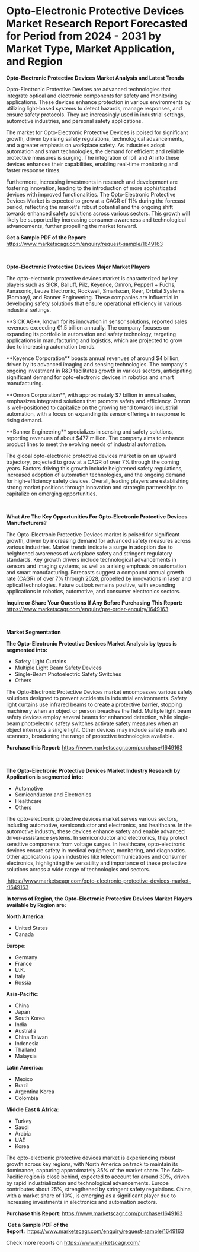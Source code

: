 <p><h1>Opto-Electronic Protective Devices Market Research Report Forecasted for Period from 2024 -  2031 by Market Type, Market Application, and Region</h1></p><p><strong>Opto-Electronic Protective Devices Market Analysis and Latest Trends</strong></p>
<p><p>Opto-Electronic Protective Devices are advanced technologies that integrate optical and electronic components for safety and monitoring applications. These devices enhance protection in various environments by utilizing light-based systems to detect hazards, manage responses, and ensure safety protocols. They are increasingly used in industrial settings, automotive industries, and personal safety applications.</p><p>The market for Opto-Electronic Protective Devices is poised for significant growth, driven by rising safety regulations, technological advancements, and a greater emphasis on workplace safety. As industries adopt automation and smart technologies, the demand for efficient and reliable protective measures is surging. The integration of IoT and AI into these devices enhances their capabilities, enabling real-time monitoring and faster response times.</p><p>Furthermore, increasing investments in research and development are fostering innovation, leading to the introduction of more sophisticated devices with improved functionalities. The Opto-Electronic Protective Devices Market is expected to grow at a CAGR of 11% during the forecast period, reflecting the market's robust potential and the ongoing shift towards enhanced safety solutions across various sectors. This growth will likely be supported by increasing consumer awareness and technological advancements, further propelling the market forward.</p></p>
<p><strong>Get a Sample PDF of the Report:&nbsp;</strong> <a href="https://www.marketscagr.com/enquiry/request-sample/1649163?utm_campaign=1995&utm_medium=2&utm_source=Github&utm_content=ia&utm_term=29122024&utm_id=opto-electronic-protective-devices">https://www.marketscagr.com/enquiry/request-sample/1649163</a></p>
<p>&nbsp;</p>
<p><strong>Opto-Electronic Protective Devices Major Market Players</strong></p>
<p><p>The opto-electronic protective devices market is characterized by key players such as SICK, Balluff, Pilz, Keyence, Omron, Pepperl + Fuchs, Panasonic, Leuze Electronic, Rockwell, Smartscan, Reer, Orbital Systems (Bombay), and Banner Engineering. These companies are influential in developing safety solutions that ensure operational efficiency in various industrial settings.</p><p>**SICK AG**, known for its innovation in sensor solutions, reported sales revenues exceeding €1.5 billion annually. The company focuses on expanding its portfolio in automation and safety technology, targeting applications in manufacturing and logistics, which are projected to grow due to increasing automation trends.</p><p>**Keyence Corporation** boasts annual revenues of around $4 billion, driven by its advanced imaging and sensing technologies. The company's ongoing investment in R&D facilitates growth in various sectors, anticipating significant demand for opto-electronic devices in robotics and smart manufacturing.</p><p>**Omron Corporation**, with approximately $7 billion in annual sales, emphasizes integrated solutions that promote safety and efficiency. Omron is well-positioned to capitalize on the growing trend towards industrial automation, with a focus on expanding its sensor offerings in response to rising demand.</p><p>**Banner Engineering** specializes in sensing and safety solutions, reporting revenues of about $477 million. The company aims to enhance product lines to meet the evolving needs of industrial automation.</p><p>The global opto-electronic protective devices market is on an upward trajectory, projected to grow at a CAGR of over 7% through the coming years. Factors driving this growth include heightened safety regulations, increased adoption of automation technologies, and the ongoing demand for high-efficiency safety devices. Overall, leading players are establishing strong market positions through innovation and strategic partnerships to capitalize on emerging opportunities.</p></p>
<p>&nbsp;</p>
<p><strong>What Are The Key Opportunities For Opto-Electronic Protective Devices Manufacturers?</strong></p>
<p><p>The Opto-Electronic Protective Devices market is poised for significant growth, driven by increasing demand for advanced safety measures across various industries. Market trends indicate a surge in adoption due to heightened awareness of workplace safety and stringent regulatory standards. Key growth drivers include technological advancements in sensors and imaging systems, as well as a rising emphasis on automation and smart manufacturing. Forecasts suggest a compound annual growth rate (CAGR) of over 7% through 2028, propelled by innovations in laser and optical technologies. Future outlook remains positive, with expanding applications in robotics, automotive, and consumer electronics sectors.</p></p>
<p><strong>Inquire or Share Your Questions If Any Before Purchasing This Report:</strong> <a href="https://www.marketscagr.com/enquiry/pre-order-enquiry/1649163?utm_campaign=1995&utm_medium=2&utm_source=Github&utm_content=ia&utm_term=29122024&utm_id=opto-electronic-protective-devices">https://www.marketscagr.com/enquiry/pre-order-enquiry/1649163</a></p>
<p>&nbsp;</p>
<p><strong>Market Segmentation</strong></p>
<p><strong>The Opto-Electronic Protective Devices Market Analysis by types is segmented into:</strong></p>
<p><ul><li>Safety Light Curtains</li><li>Multiple Light Beam Safety Devices</li><li>Single-Beam Photoelectric Safety Switches</li><li>Others</li></ul></p>
<p><p>The Opto-Electronic Protective Devices market encompasses various safety solutions designed to prevent accidents in industrial environments. Safety light curtains use infrared beams to create a protective barrier, stopping machinery when an object or person breaches the field. Multiple light beam safety devices employ several beams for enhanced detection, while single-beam photoelectric safety switches activate safety measures when an object interrupts a single light. Other devices may include safety mats and scanners, broadening the range of protective technologies available.</p></p>
<p><strong>Purchase this Report:&nbsp;</strong><a href="https://www.marketscagr.com/purchase/1649163?utm_campaign=1995&utm_medium=2&utm_source=Github&utm_content=ia&utm_term=29122024&utm_id=opto-electronic-protective-devices">https://www.marketscagr.com/purchase/1649163</a></p>
<p>&nbsp;</p>
<p><strong>The Opto-Electronic Protective Devices Market Industry Research by Application is segmented into:</strong></p>
<p><ul><li>Automotive</li><li>Semiconductor and Electronics</li><li>Healthcare</li><li>Others</li></ul></p>
<p><p>The opto-electronic protective devices market serves various sectors, including automotive, semiconductor and electronics, and healthcare. In the automotive industry, these devices enhance safety and enable advanced driver-assistance systems. In semiconductor and electronics, they protect sensitive components from voltage surges. In healthcare, opto-electronic devices ensure safety in medical equipment, monitoring, and diagnostics. Other applications span industries like telecommunications and consumer electronics, highlighting the versatility and importance of these protective solutions across a wide range of technologies and sectors.</p></p>
<p><a href="https://www.marketscagr.com/opto-electronic-protective-devices-market-r1649163?utm_campaign=1995&utm_medium=2&utm_source=Github&utm_content=ia&utm_term=29122024&utm_id=opto-electronic-protective-devices">&nbsp;https://www.marketscagr.com/opto-electronic-protective-devices-market-r1649163</a></p>
<p><strong>In terms of Region, the Opto-Electronic Protective Devices Market Players available by Region are:</strong></p>
<p>
    <p> <strong> North America: </strong>
        <ul>
            <li>United States</li>
            <li>Canada</li>
        </ul>
        </p> 
    <p> <strong> Europe: </strong>
        <ul>
            <li>Germany</li>
            <li>France</li>
            <li>U.K.</li>
            <li>Italy</li>
            <li>Russia</li>
        </ul>
        </p> 
    <p> <strong> Asia-Pacific: </strong>
        <ul>
            <li>China</li>
            <li>Japan</li>
            <li>South Korea</li>
            <li>India</li>
            <li>Australia</li>
            <li>China Taiwan</li>
            <li>Indonesia</li>
            <li>Thailand</li>
            <li>Malaysia</li>
        </ul>
        </p> 
    <p> <strong> Latin America: </strong>
        <ul>
            <li>Mexico</li>
            <li>Brazil</li>
            <li>Argentina Korea</li>
            <li>Colombia</li>
        </ul>
        </p> 
    <p> <strong> Middle East & Africa: </strong>
        <ul>
            <li>Turkey</li>
            <li>Saudi</li>
            <li>Arabia</li>
            <li>UAE</li>
            <li>Korea</li>
        </ul>
    </p>
    </p>
<p><p>The opto-electronic protective devices market is experiencing robust growth across key regions, with North America on track to maintain its dominance, capturing approximately 35% of the market share. The Asia-Pacific region is close behind, expected to account for around 30%, driven by rapid industrialization and technological advancements. Europe contributes about 25%, strengthened by stringent safety regulations. China, with a market share of 10%, is emerging as a significant player due to increasing investments in electronics and automation sectors.</p></p>
<p><strong>Purchase this Report: </strong><a href="https://www.marketscagr.com/purchase/1649163?utm_campaign=1995&utm_medium=2&utm_source=Github&utm_content=ia&utm_term=29122024&utm_id=opto-electronic-protective-devices">https://www.marketscagr.com/purchase/1649163</a></p>
<p>&nbsp;<strong>Get a Sample PDF of the Report:&nbsp;&nbsp;</strong><a href="https://www.marketscagr.com/enquiry/request-sample/1649163?utm_campaign=1995&utm_medium=2&utm_source=Github&utm_content=ia&utm_term=29122024&utm_id=opto-electronic-protective-devices">https://www.marketscagr.com/enquiry/request-sample/1649163</a></p>
<p><strong></strong></p>
<p>Check more reports on <a href="https://www.marketscagr.com/?utm_campaign=1995&utm_medium=2&utm_source=Github&utm_content=ia&utm_term=29122024&utm_id=opto-electronic-protective-devices">https://www.marketscagr.com/</a></p>